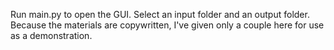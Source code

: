 Run main.py to open the GUI. Select an input folder and an output folder. Because the materials are copywritten, I've given only a couple here for use as a demonstration.
